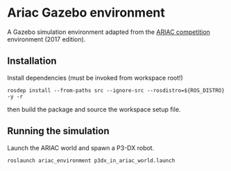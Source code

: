 # Ariac Gazebo environment

A Gazebo simulation environment adapted from the [ARIAC competition](http://gazebosim.org/ariac) environment (2017 edition).

## Installation

Install dependencies (must be invoked from workspace root!)

```
rosdep install --from-paths src --ignore-src --rosdistro=${ROS_DISTRO} -y -r
```
then build the package and source the workspace setup file.

## Running the simulation

Launch the ARIAC world and spawn a P3-DX robot.
```
roslaunch ariac_environment p3dx_in_ariac_world.launch
```




